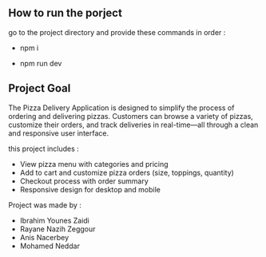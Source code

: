 ## How to run the porject

go to the project directory and provide these commands in order :

- npm i

- npm run dev

## Project Goal

The Pizza Delivery Application is designed to simplify the process of ordering and delivering pizzas. Customers can browse a variety of pizzas, customize their orders, and track deliveries in real-time—all through a clean and responsive user interface.

this project includes : 

-  View pizza menu with categories and pricing
- Add to cart and customize pizza orders (size, toppings, quantity)
- Checkout process with order summary
- Responsive design for desktop and mobile

 Project was made by :
 
- Ibrahim Younes Zaidi
- Rayane Nazih Zeggour
- Anis Nacerbey
- Mohamed Neddar
